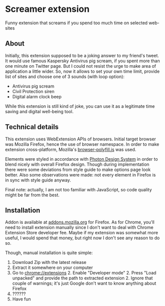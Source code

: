 # Screamer extension

Funny extension that screams if you spend too much time on selected web-sites

## About

Initially, this extension supposed to be a joking answer to my friend's tweet.
It would use famous Kaspersky Antivirus pig scream, if you spent more than one minute on Twitter page.
But I could not resist the urge to make area of application a little wider.
So, now it allows to set your own time limit, provide list of sites and choose one of 3 sounds (with loop option):

* Antivirus pig scream
* Civil Protection siren
* Digital alarm clock beep

While this extension is still kind of joke, you can use it as a legitimate time saving and digital well-being tool.

## Technical details

This extension uses WebExtension APIs of browsers. 
Initial target browser was Mozilla Firefox, hence the use of browser namespace.
In order to make extension cross-platform, Mozilla's [browser-polyfill.js](https://github.com/mozilla/webextension-polyfill/)  was used.

Elements were styled in accordance with [Photon Design System](https://design.firefox.com/photon/) in order to blend nicely with overall Firefox design. Though during implementation there were some deviations from style guide to make options page look better. Also some observations were made: not every element in Firefox is in sync with style guide anyway.

Final note: actually, I am not too familiar with JavaScript, so code quality might be far from the best.

## Installation

Addon is available at [addons.mozilla.org](https://addons.mozilla.org/en-US/firefox/addon/screamer/) for Firefox.
As for Chrome, you'll need to install extension manually since I don't want to deal with Chrome Extension Store developer fee.
Maybe if my extension was somewhat more useful, I would spend that money, but right now I don't see any reason to do so.

Though, manual installation is quite simple:

1. Download Zip with the latest release
1. Extract it somewhere on your computer
1. Go to [chrome://extensions](chrome://extensions)
    2. Enable "Developer mode"
    2. Press "Load unpacked" and provide the path to extracted extension
    2. Ignore that couple of warnings; it's just Google don't want to know anything about Firefox
1. ??????
1. Have fun